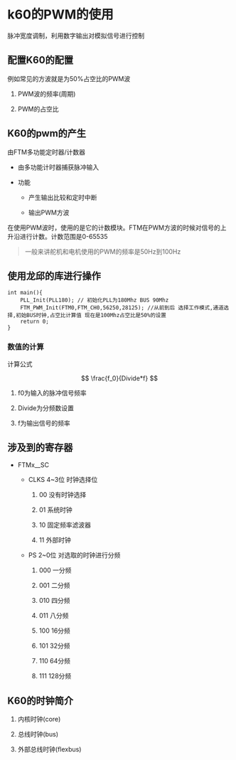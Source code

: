 # k60的PWM的使用

脉冲宽度调制，利用数字输出对模拟信号进行控制

## 配置K60的配置

例如常见的方波就是为50%占空比的PWM波

1. PWM波的频率(周期)

2. PWM的占空比

## K60的pwm的产生

由FTM多功能定时器/计数器

+ 由多功能计时器捕获脉冲输入

+ 功能
  
  + 产生输出比较和定时中断
  
  + 输出PWM方波

在使用PWM波时，使用的是它的计数模块。FTM在PWM方波的时候对信号的上升沿进行计数。计数范围是0-65535

> 一般来讲舵机和电机使用的PWM的频率是50Hz到100Hz

## 使用龙邱的库进行操作

```
int main(){
    PLL_Init(PLL180); // 初始化PLL为180Mhz BUS 90Mhz
    FTM_PWM_Init(FTM0,FTM_CH0,56250,28125); //从前到后 选择工作模式,通道选择,初始BUS时钟,占空比计算值 现在是100Mhz占空比是50%的设置
    return 0;    
}
```

### 数值的计算

计算公式

$$
\frac{f_0}{Divide*f}
$$

1. f0为输入的脉冲信号频率

2. Divide为分频数设置

3. f为输出信号的频率

## 涉及到的寄存器

+ FTMx__SC
  
  + CLKS 4~3位  时钟选择位
    
    1. 00 没有时钟选择
    
    2. 01 系统时钟
    
    3. 10 固定频率滤波器
    
    4. 11 外部时钟
  
  + PS 2~0位  对选取的时钟进行分频
    
    1. 000 一分频
    
    2. 001 二分频
    
    3. 010 四分频
    
    4. 011 八分频
    
    5. 100 16分频
    
    6. 101 32分频
    
    7. 110 64分频
    
    8. 111 128分频

## K60的时钟简介

1. 内核时钟(core)

2. 总线时钟(bus)

3. 外部总线时钟(flexbus)
